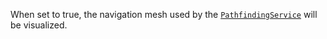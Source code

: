 When set to true, the navigation mesh used by the
[`PathfindingService`](https://create.roblox.com/docs/reference/engine/classes/PathfindingService) will be visualized.
